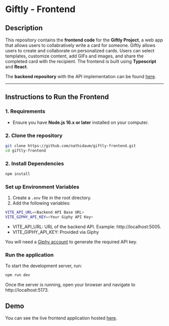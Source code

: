 # Giftly - Frontend

## Description

This repository contains the **frontend code** for the **Giftly Project**, a web app that allows users to collabratively write a card for someone. Giftly allows users to create and collaborate on personalized cards. Users can select templates, customize content, add GIFs and images, and share the completed card with the recipient.
The frontend is built using **Typescript** and **React**.

The **backend repository** with the API implementation can be found [here](https://github.com/nathidaum/giftly-backend).

---

## Instructions to Run the Frontend

### 1. Requirements
- Ensure you have **Node.js 16.x or later** installed on your computer.

### 2. Clone the repository
```bash
git clone https://github.com/nathidaum/giftly-frontend.git
cd giftly-frontend
```
### 2. Install Dependencies

```bash
npm install
```

### Set up Environment Variables

1. Create a `.env` file in the root directory.
2. Add the following variables:

```bash
VITE_API_URL=<Backend API Base URL>
VITE_GIPHY_API_KEY=<Your Giphy API Key>
```
- VITE_API_URL: URL of the backend API. Example: http://localhost:5005.
- VITE_GIPHY_API_KEY: Provided via Giphy

You will need a [Giphy account](https://developers.giphy.com/dashboard/) to generate the required API key.


### Run the application
To start the development server, run:
```bash
npm run dev
```
Once the server is running, open your browser and navigate to http://localhost:5173.

## Demo

You can see the live frontend application hosted [here](https://giftly-cards.netlify.app/).
